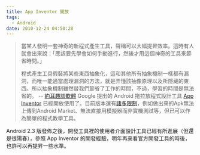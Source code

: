 ```yaml
---
title: App Inventor 開放
tags:
  - Android
date: 2010-12-24 04:50:28
---
```


> 當某人發明一套神奇的新程式產生工具，聲稱可以大幅提昇效率。這時有人就會出來說：「應該要先學會如何手動進行，然後才用這個神奇的工具來節省時間。」
> 
> 程式產生工具假裝將某些東西抽象化，這和其他所有抽象機制一樣都有漏洞，而唯一能適當處理漏洞的方法，就是弄懂該抽像原理以及所隱藏的東西。所以抽象機制雖然替我們節省了工作的時間，不過，學習的時間是無法省的。
> -- [約耳趣談軟體](http://www.books.com.tw/exep/assp.php/gasolin/exep/prod/booksfile.php?item=0010467041)
Google 提出的 Android 拖拉放程式設計工具 [App Inventor](http://appinventor.googlelabs.com/about/) 已經開放使用了。目前版本還有[諸多限制](http://appinventor.googlelabs.com/learn/userfaq.html)，例如做出來的Apk無法上傳到Android Market、無法直接用模擬器而非實機測試等，但已可以作為簡單的程式教學工具。

Android 2.3 版發佈之後，開發工具裡的使用者介面設計工具已經有所進展（但還是很陽春），參照 App Inventor 的開發經驗，明年再來看官方開發工具的時後，也許可以再提昇一些水準。